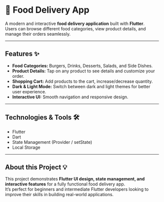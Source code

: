 # 🍔 Food Delivery App

A modern and interactive **food delivery application** built with **Flutter**.  
Users can browse different food categories, view product details, and manage their orders seamlessly.

---

## Features ✨
- **Food Categories:** Burgers, Drinks, Desserts, Salads, and Side Dishes.  
- **Product Details:** Tap on any product to see details and customize your order.  
- **Shopping Cart:** Add products to the cart, increase/decrease quantity.  
- **Dark & Light Mode:** Switch between dark and light themes for better user experience.  
- **Interactive UI:** Smooth navigation and responsive design.

---

## Technologies & Tools 🛠
- Flutter  
- Dart  
- State Management (Provider / setState)  
- Local Storage  

---

## About this Project 💡
This project demonstrates **Flutter UI design, state management, and interactive features** for a fully functional food delivery app.  
It’s perfect for beginners and intermediate Flutter developers looking to improve their skills in building real-world applications.
